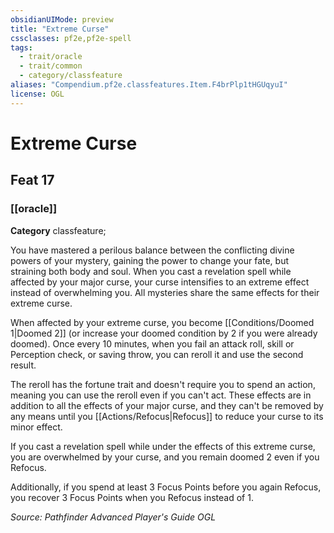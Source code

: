 ```yaml
---
obsidianUIMode: preview
title: "Extreme Curse"
cssclasses: pf2e,pf2e-spell
tags:
  - trait/oracle
  - trait/common
  - category/classfeature
aliases: "Compendium.pf2e.classfeatures.Item.F4brPlp1tHGUqyuI"
license: OGL
---
```

# Extreme Curse
## Feat 17
### [[oracle]]

**Category** classfeature; 




You have mastered a perilous balance between the conflicting divine powers of your mystery, gaining the power to change your fate, but straining both body and soul. When you cast a revelation spell while affected by your major curse, your curse intensifies to an extreme effect instead of overwhelming you. All mysteries share the same effects for their extreme curse.

When affected by your extreme curse, you become [[Conditions/Doomed 1|Doomed 2]] (or increase your doomed condition by 2 if you were already doomed). Once every 10 minutes, when you fail an attack roll, skill or Perception check, or saving throw, you can reroll it and use the second result.

The reroll has the fortune trait and doesn't require you to spend an action, meaning you can use the reroll even if you can't act. These effects are in addition to all the effects of your major curse, and they can't be removed by any means until you [[Actions/Refocus|Refocus]] to reduce your curse to its minor effect.

If you cast a revelation spell while under the effects of this extreme curse, you are overwhelmed by your curse, and you remain doomed 2 even if you Refocus.

Additionally, if you spend at least 3 Focus Points before you again Refocus, you recover 3 Focus Points when you Refocus instead of 1.

*Source: Pathfinder Advanced Player's Guide*
*OGL*